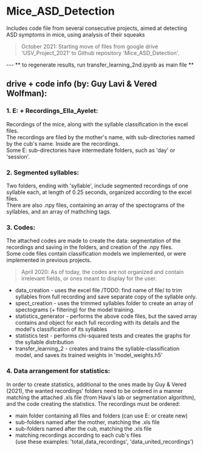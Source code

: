# Mice_ASD_Detection

Includes code file from several consecutive projects, aimed at detecting ASD symptoms in mice, using analysis of their squeaks
> October 2021: Starting move of files from google drive 'USV_Project_2021' to Github repository 'Mice_ASD_Detection'.

--- ** to regenerate results, run transfer_learning_2nd.ipynb as main file **

## drive + code info (by: Guy Lavi & Vered Wolfman):
### 1. E: + Recordings_Ella_Ayelet:  
   Recordings of the mice, along with the syllable classification in the excel files.  
    The recordings are filed by the mother's name, with sub-directories named by the cub's name. Inside are the recordings.  
    Some E: sub-directories have intermediate folders, such as 'day' or 'session'.  
    
### 2. Segmented syllables:  
   Two folders, ending with 'syllable', include segmented recordings of one syllable each, at length of 0.25 seconds, organized according to the excel files.  
    There are also .npy files, containing an array of the spectograms of the syllables, and an array of mathching tags.  
    
### 3. Codes:  
   The attached codes are made to create the data: segmentation of the recordings and saving in the folders, and creation of the .npy files.  
    Some code files contain classification models we implemented, or were implemented in previous projects.  
> April 2020: As of today, the codes are not organized and contain irrelevant fields, or ones meant to display for the user.  

   * data_creation -          uses the excel file /TODO: find name of file/ to trim syllables from full recording and save separate copy of the syllable only.  
   * spect_creation -         uses the trimmed syllables folder to create an array of spectograms (+ filtering) for the model training.  
   * statistics_generator -   performs the above code files, but the saved array contains and object for each full recording with its details and the model's classification of its syllables  
   * statistics test -      performs chi-squared tests and creates the graphs for the syllable distribution  
   * transfer_learning_2 -  creates and trains the syllable-classification model, and saves its trained weights in 'model_weights.h5'  
   
### 4. Data arrangement for statistics:  
   In order to create statistics, additional to the ones made by Guy \& Vered (2021), the wanted recordings' folders need to be ordered in a manner matching the attached .xls file (from Hava's lab or segmentation algorithm), and the code creating the statistics. The recordings must be ordered:
   - main folder containing all files and folders (can use E: or create new)
   - sub-folders named after the mother, matching the .xls file
   - sub-folders named after the cub, matching the .xls file
   - matching recordings according to each cub's files  
   (use these examples: 'total_data_recordings', 'data_united_recordings')
